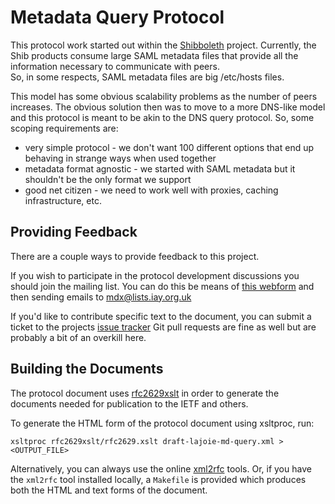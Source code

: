 Metadata Query Protocol
=======================
This protocol work started out within the [Shibboleth](http://shibboleth.net)
project.  Currently, the Shib products consume large SAML metadata 
files that provide all the information necessary to communicate with peers.  
So, in some respects, SAML metadata files are big /etc/hosts files.

This model has some obvious scalability problems as the number of peers
increases.  The obvious solution then was to move to a more DNS-like model and
this protocol is meant to be akin to the DNS query protocol.  So, some scoping
requirements are:

* very simple protocol - we don't want 100 different options that end up behaving in strange ways when used together
* metadata format agnostic - we started with SAML metadata but it shouldn't be the only format we support
* good net citizen - we need to work well with proxies, caching infrastructure, etc.

Providing Feedback
------------------
There are a couple ways to provide feedback to this project.

If you wish to participate in the protocol development discussions  you should
join the mailing list.  You can do this be means of [this webform](http://lists.iay.org.uk/listinfo.cgi/mdx-iay.org.uk)
and then sending emails to [mdx@lists.iay.org.uk](mailto:mdx@lists.iay.org.uk)

If you'd like to contribute specific text to the document, you can submit a 
ticket to the projects [issue tracker](https://github.com/lajoie/md-query/issues)
Git pull requests are fine as well but are probably a bit of an overkill here.

Building the Documents
----------------------
The protocol document uses [rfc2629xslt](http://greenbytes.de/tech/webdav/rfc2629xslt/rfc2629xslt.html) 
in order to generate the documents needed for publication to the IETF and others.

To generate the HTML form of the protocol document using xsltproc, run:

    xsltproc rfc2629xslt/rfc2629.xslt draft-lajoie-md-query.xml > <OUTPUT_FILE>

Alternatively, you can always use the online [xml2rfc](http://xml.resource.org/)
tools.  Or, if you have the `xml2rfc` tool installed locally, a `Makefile` is provided
which produces both the HTML and text forms of the document.
